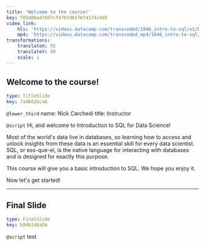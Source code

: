```yaml
---
title: 'Welcome to the course!'
key: f05d06ad7807cf476fdb5f674174c9d5
video_link:
    hls: 'https://videos.datacamp.com/transcoded/1946_intro-to-sql/v1/hls-ch1_1.master.m3u8'
    mp4: 'https://videos.datacamp.com/transcoded_mp4/1946_intro-to-sql/v1/ch1_1.mp4'
transformations:
    translateX: 55
    translateY: 50
    scale: 1
---
```


## Welcome to the course!

```yaml
type: TitleSlide
key: 7ad662bca6
```

`@lower_third`
name: Nick Carchedi
title: Instructor

`@script`
Hi, and welcome to Introduction to SQL for Data Science!

Most of the world's data live in databases, so learning how to access and unlock insights from these data is an essential skill for every data scientist. SQL, or ess-que-el, is the native language for interacting with databases and is designed for exactly this purpose.

This course will give you a basic introduction to SQL. We hope you enjoy it.

Now let's get started!

---

## Final Slide

```yaml
type: FinalSlide
key: b94b1d8a5b
```

`@script`
test
